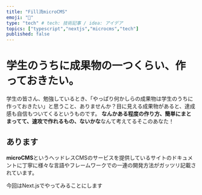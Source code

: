```yaml
---
title: "Fill流microCMS"
emoji: "📰"
type: "tech" # tech: 技術記事 / idea: アイデア
topics: ["typescript","nextjs","microcms","tech"]
published: false
---
```


# 学生のうちに成果物の一つくらい、作っておきたい。
学生の皆さん、勉強しているとき、「やっぱり何かしらの成果物は学生のうちに作っておきたい」と思うこと、ありませんか？目に見える成果物があると、達成感も自信もついてくるというものです。
**なんかある程度の作り方、簡単にまとまってて、速攻で作れるもの、ないかな**なんて考えてるそこのあなた！
## あります

**microCMS**というヘッドレスCMSのサービスを提供しているサイトのドキュメントに丁寧に様々な言語やフレームワークでの一連の開発方法がガッツリ記載されています。

今回はNext.jsでやってみることにします